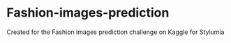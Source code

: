 # Fashion-images-prediction
 Created for the Fashion images prediction challenge on Kaggle for Stylumia
